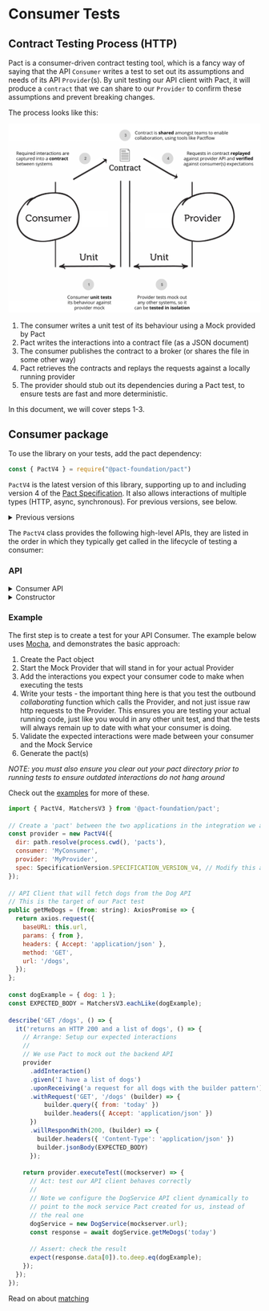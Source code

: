 # Consumer Tests

## Contract Testing Process (HTTP)

Pact is a consumer-driven contract testing tool, which is a fancy way of saying that the API `Consumer` writes a test to set out its assumptions and needs of its API `Provider`(s). By unit testing our API client with Pact, it will produce a `contract` that we can share to our `Provider` to confirm these assumptions and prevent breaking changes.

The process looks like this:

![diagram](./diagrams/summary.png)

1. The consumer writes a unit test of its behaviour using a Mock provided by Pact
1. Pact writes the interactions into a contract file (as a JSON document)
1. The consumer publishes the contract to a broker (or shares the file in some other way)
1. Pact retrieves the contracts and replays the requests against a locally running provider
1. The provider should stub out its dependencies during a Pact test, to ensure tests are fast and more deterministic.

In this document, we will cover steps 1-3.

## Consumer package

To use the library on your tests, add the pact dependency:

```javascript
const { PactV4 } = require("@pact-foundation/pact")
```

`PactV4` is the latest version of this library, supporting up to and including version 4 of the [Pact Specification](https://github.com/pact-foundation/pact-specification/). It also allows interactions of multiple types (HTTP, async, synchronous). For previous versions, see below.

<details><summary>Previous versions</summary>


```javascript
const { Pact } = require("@pact-foundation/pact")   // Supports up to and including Pact Specification version 2
const { PactV3 } = require("@pact-foundation/pact") // Supportsu up to and including Pact Specification version 3
```

You should use the `PactV4` interface unless you can't, and set the specification version via `spec` to the desired serialisation format.

</details>

The `PactV4` class provides the following high-level APIs, they are listed in the order in which they typically get called in the lifecycle of testing a consumer:

### API

<details><summary>Consumer API</summary>

The Pact SDK uses a fluent builder to create interactions. 

| API                              | Options                            | Description                                                                                                                                                            |
| -------------------------------- | ---------------------------------- | ---------------------------------------------------------------------------------------------------------------------------------------------------------------------- |
| `new PactV4(options)`            | See constructor options below      | Creates a Mock Server test double of your Provider API. The class is **not** thread safe, but you can run tests in parallel by creating as many instances as you need. |
| `addInteraction(...)`            | `V4UnconfiguredInteraction`        | Start a builder for an HTTP interaction                                                                                                                                |
| `addSynchronousInteraction(...)` | `V4UnconfiguredSynchronousMessage` | Start a builder for an asynchronous message                                                                                                                            |

#### Common methods to builders


| `given(...)`                           | Object             | Set one or more provider states for the interaction                                                                                                                                                                                                                                                                                                                                 |
| `uponReceiving(...)`                   | string                        | The scenario name. The combination of `given` and `uponReceiving` must be unique in the pact file                                                                                                                                                                                                                                                                      |
| `executeTest(...)`                     | -                             | Executes a user defined function, passing in details of the dynamic mock service for use in the test. If successful, the pact file is updated. The function signature changes depending on the setup and context of the interaction.                                                                                                                                                                                                                          |

</details>

<details><summary>Constructor</summary>

| Parameter  | Required? | Type    | Description                                                                               |
| ---------- | --------- | ------- | ----------------------------------------------------------------------------------------- |
| `consumer` | yes       | string  | The name of the consumer                                                                  |
| `provider` | yes       | string  | The name of the provider                                                                  |
| `port`     | no        | number  | The port to run the mock service on, defaults to a random machine assigned available port |
| `host`     | no        | string  | The host to run the mock service, defaults to 127.0.0.1                                   |
| `tls`      | no        | boolean | flag to identify which protocol to be used (default false, HTTP)                          |
| `dir`      | no        | string  | Directory to output pact files                                                            |
| `log`      | no        | string  | File to log to                                                                            |
| `logLevel` | no        | string  | Log level: one of 'trace', 'debug', 'info', 'error', 'fatal' or 'warn'                    |
| `spec`     | no        | number  | Pact specification version (defaults to 2)                                                |

</details>

### Example

The first step is to create a test for your API Consumer. The example below uses [Mocha](https://mochajs.org), and demonstrates the basic approach:

1.  Create the Pact object
1.  Start the Mock Provider that will stand in for your actual Provider
1.  Add the interactions you expect your consumer code to make when executing the tests
1.  Write your tests - the important thing here is that you test the outbound _collaborating_ function which calls the Provider, and not just issue raw http requests to the Provider. This ensures you are testing your actual running code, just like you would in any other unit test, and that the tests will always remain up to date with what your consumer is doing.
1.  Validate the expected interactions were made between your consumer and the Mock Service
1.  Generate the pact(s)

_NOTE: you must also ensure you clear out your pact directory prior to running tests to ensure outdated interactions do not hang around_

Check out the [examples](https://github.com/pact-foundation/pact-js/tree/master/examples/) for more of these.

```js
import { PactV4, MatchersV3 } from '@pact-foundation/pact';

// Create a 'pact' between the two applications in the integration we are testing
const provider = new PactV4({
  dir: path.resolve(process.cwd(), 'pacts'),
  consumer: 'MyConsumer',
  provider: 'MyProvider',
  spec: SpecificationVersion.SPECIFICATION_VERSION_V4, // Modify this as needed for your use case
});

// API Client that will fetch dogs from the Dog API
// This is the target of our Pact test
public getMeDogs = (from: string): AxiosPromise => {
  return axios.request({
    baseURL: this.url,
    params: { from },
    headers: { Accept: 'application/json' },
    method: 'GET',
    url: '/dogs',
  });
};

const dogExample = { dog: 1 };
const EXPECTED_BODY = MatchersV3.eachLike(dogExample);

describe('GET /dogs', () => {
  it('returns an HTTP 200 and a list of dogs', () => {
    // Arrange: Setup our expected interactions
    //
    // We use Pact to mock out the backend API
    provider
      .addInteraction()
      .given('I have a list of dogs')
      .uponReceiving('a request for all dogs with the builder pattern')
      .withRequest('GET', '/dogs' (builder) => {
          builder.query({ from: 'today' })
          builder.headers({ Accept: 'application/json' })        
      })
      .willRespondWith(200, (builder) => {
        builder.headers({ 'Content-Type': 'application/json' })
        builder.jsonBody(EXPECTED_BODY)
      });

    return provider.executeTest((mockserver) => {
      // Act: test our API client behaves correctly
      //
      // Note we configure the DogService API client dynamically to 
      // point to the mock service Pact created for us, instead of 
      // the real one
      dogService = new DogService(mockserver.url);
      const response = await dogService.getMeDogs('today')

      // Assert: check the result
      expect(response.data[0]).to.deep.eq(dogExample);
    });
  });
});
```

Read on about [matching](/docs/matching.md)
